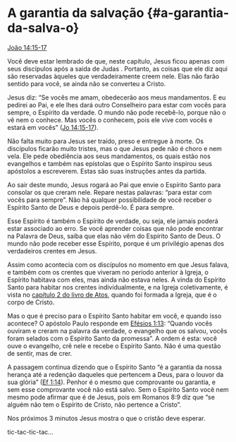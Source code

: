 # A garantia da salvação {#a-garantia-da-salva-o}

[João 14:15-17](http://bibliaonline.com.br/acf/jo/14/15-17)

Você deve estar lembrado de que, neste capítulo, Jesus ficou apenas com seus discípulos após a saída de Judas . Portanto, as coisas que ele diz aqui são reservadas àqueles que verdadeiramente creem nele. Elas não farão sentido para você, se ainda não se converteu a Cristo.

Jesus diz: “Se vocês me amam, obedecerão aos meus mandamentos. E eu pedirei ao Pai, e ele lhes dará outro Conselheiro para estar com vocês para sempre, o Espírito da verdade. O mundo não pode recebê-lo, porque não o vê nem o conhece. Mas vocês o conhecem, pois ele vive com vocês e estará em vocês” ([Jo 14:15-17](http://bibliaonline.com.br/acf/jo/14/15-17)).

Não falta muito para Jesus ser traído, preso e entregue à morte. Os discípulos ficarão muito tristes, mas o que Jesus pede não é choro e nem vela. Ele pede obediência aos seus mandamentos, os quais estão nos evangelhos e também nas epístolas que o Espírito Santo inspirou seus apóstolos a escreverem. Estas são suas instruções antes da partida.

Ao sair deste mundo, Jesus rogará ao Pai que envie o Espírito Santo para consolar os que creram nele. Repare nestas palavras: “para estar com vocês para sempre”. Não há qualquer possibilidade de você receber o Espírito Santo de Deus e depois perdê-lo. É para sempre.

Esse Espírito é também o Espírito de verdade, ou seja, ele jamais poderá estar associado ao erro. Se você aprender coisas que não pode encontrar na Palavra de Deus, saiba que elas não vêm do Espírito Santo de Deus. O mundo não pode receber esse Espírito, porque é um privilégio apenas dos verdadeiros crentes em Jesus.

Assim como acontecia com os discípulos no momento em que Jesus falava, e também com os crentes que viveram no período anterior à Igreja, o Espírito habitava com eles, mas ainda não estava neles. A vinda do Espírito Santo para habitar nos crentes individualmente, e na Igreja coletivamente, é vista no [capítulo 2 do livro de Atos](http://bibliaonline.com.br/acf/atos/2), quando foi formada a Igreja, que é o corpo de Cristo.

Mas o que é preciso para o Espírito Santo habitar em você, e quando isso acontece? O apóstolo Paulo responde em [Efésios 1:13](http://bibliaonline.com.br/acf/ef/1/13): “Quando vocês ouviram e creram na palavra da verdade, o evangelho que os salvou, vocês foram selados com o Espírito Santo da promessa”. A ordem é esta: você ouve o evangelho, crê nele e recebe o Espírito Santo. Não é uma questão de sentir, mas de crer.

A passagem continua dizendo que o Espírito Santo “é a garantia da nossa herança até a redenção daqueles que pertencem a Deus, para o louvor da sua glória” ([Ef 1:14](http://bibliaonline.com.br/acf/ef/1/14)). Penhor é o mesmo que comprovante ou garantia, e sem esse comprovante você não está salvo. Sem o Espírito Santo você nem mesmo pode afirmar que é de Jesus, pois em Romanos 8:9 diz que “se alguém não tem o Espírito de Cristo, não pertence a Cristo”.

Nos próximos 3 minutos Jesus mostra o que o cristão deve esperar.

tic-tac-tic-tac...